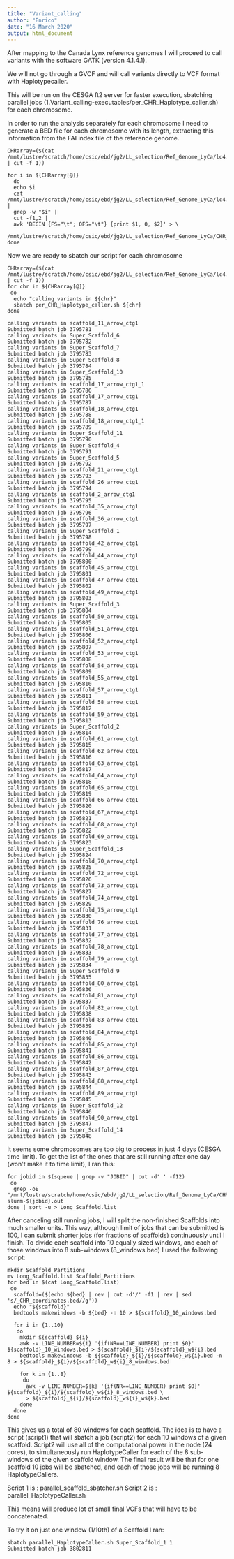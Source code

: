 ```yaml
---
title: "Variant_calling"
author: "Enrico"
date: "16 March 2020"
output: html_document
---
```


After mapping to the Canada Lynx reference genomes I will proceed to call variants with the software GATK (version 4.1.4.1).

We will not go through a GVCF and will call variants directly to VCF format with Haplotypecaller.

This will be run on the CESGA ft2 server for faster execution, sbatching parallel jobs (1.Variant_calling-executables/per_CHR_Haplotype_caller.sh) for each chromosome.

In order to run the analysis separately for each chromosome I need to generate a BED file for each chromosome with its length, extracting this information from the FAI index file of the reference genome.
```
CHRarray=($(cat /mnt/lustre/scratch/home/csic/ebd/jg2/LL_selection/Ref_Genome_LyCa/lc4.fa.fai | cut -f 1))

for i in ${CHRarray[@]}
  do
  echo $i
  cat /mnt/lustre/scratch/home/csic/ebd/jg2/LL_selection/Ref_Genome_LyCa/lc4.fa.fai |
  grep -w "$i" |
  cut -f1,2 |
  awk 'BEGIN {FS="\t"; OFS="\t"} {print $1, 0, $2}' > \
  /mnt/lustre/scratch/home/csic/ebd/jg2/LL_selection/Ref_Genome_LyCa/CHR_BEDs/${i}_CHR_coordinates.bed
done
```
Now we are ready to sbatch our script for each chromosome
```
CHRarray=($(cat /mnt/lustre/scratch/home/csic/ebd/jg2/LL_selection/Ref_Genome_LyCa/lc4.fa.fai | cut -f 1))
for chr in ${CHRarray[@]}
 do
  echo "calling variants in ${chr}"
  sbatch per_CHR_Haplotype_caller.sh ${chr}
done

calling variants in scaffold_11_arrow_ctg1
Submitted batch job 3795781
calling variants in Super_Scaffold_6
Submitted batch job 3795782
calling variants in Super_Scaffold_7
Submitted batch job 3795783
calling variants in Super_Scaffold_8
Submitted batch job 3795784
calling variants in Super_Scaffold_10
Submitted batch job 3795785
calling variants in scaffold_17_arrow_ctg1_1
Submitted batch job 3795786
calling variants in scaffold_17_arrow_ctg1
Submitted batch job 3795787
calling variants in scaffold_18_arrow_ctg1
Submitted batch job 3795788
calling variants in scaffold_18_arrow_ctg1_1
Submitted batch job 3795789
calling variants in Super_Scaffold_11
Submitted batch job 3795790
calling variants in Super_Scaffold_4
Submitted batch job 3795791
calling variants in Super_Scaffold_5
Submitted batch job 3795792
calling variants in scaffold_21_arrow_ctg1
Submitted batch job 3795793
calling variants in scaffold_26_arrow_ctg1
Submitted batch job 3795794
calling variants in scaffold_2_arrow_ctg1
Submitted batch job 3795795
calling variants in scaffold_35_arrow_ctg1
Submitted batch job 3795796
calling variants in scaffold_36_arrow_ctg1
Submitted batch job 3795797
calling variants in Super_Scaffold_1
Submitted batch job 3795798
calling variants in scaffold_42_arrow_ctg1
Submitted batch job 3795799
calling variants in scaffold_44_arrow_ctg1
Submitted batch job 3795800
calling variants in scaffold_45_arrow_ctg1
Submitted batch job 3795801
calling variants in scaffold_47_arrow_ctg1
Submitted batch job 3795802
calling variants in scaffold_49_arrow_ctg1
Submitted batch job 3795803
calling variants in Super_Scaffold_3
Submitted batch job 3795804
calling variants in scaffold_50_arrow_ctg1
Submitted batch job 3795805
calling variants in scaffold_51_arrow_ctg1
Submitted batch job 3795806
calling variants in scaffold_52_arrow_ctg1
Submitted batch job 3795807
calling variants in scaffold_53_arrow_ctg1
Submitted batch job 3795808
calling variants in scaffold_54_arrow_ctg1
Submitted batch job 3795809
calling variants in scaffold_55_arrow_ctg1
Submitted batch job 3795810
calling variants in scaffold_57_arrow_ctg1
Submitted batch job 3795811
calling variants in scaffold_58_arrow_ctg1
Submitted batch job 3795812
calling variants in scaffold_59_arrow_ctg1
Submitted batch job 3795813
calling variants in Super_Scaffold_2
Submitted batch job 3795814
calling variants in scaffold_61_arrow_ctg1
Submitted batch job 3795815
calling variants in scaffold_62_arrow_ctg1
Submitted batch job 3795816
calling variants in scaffold_63_arrow_ctg1
Submitted batch job 3795817
calling variants in scaffold_64_arrow_ctg1
Submitted batch job 3795818
calling variants in scaffold_65_arrow_ctg1
Submitted batch job 3795819
calling variants in scaffold_66_arrow_ctg1
Submitted batch job 3795820
calling variants in scaffold_67_arrow_ctg1
Submitted batch job 3795821
calling variants in scaffold_68_arrow_ctg1
Submitted batch job 3795822
calling variants in scaffold_69_arrow_ctg1
Submitted batch job 3795823
calling variants in Super_Scaffold_13
Submitted batch job 3795824
calling variants in scaffold_70_arrow_ctg1
Submitted batch job 3795825
calling variants in scaffold_72_arrow_ctg1
Submitted batch job 3795826
calling variants in scaffold_73_arrow_ctg1
Submitted batch job 3795827
calling variants in scaffold_74_arrow_ctg1
Submitted batch job 3795829
calling variants in scaffold_75_arrow_ctg1
Submitted batch job 3795830
calling variants in scaffold_76_arrow_ctg1
Submitted batch job 3795831
calling variants in scaffold_77_arrow_ctg1
Submitted batch job 3795832
calling variants in scaffold_78_arrow_ctg1
Submitted batch job 3795833
calling variants in scaffold_79_arrow_ctg1
Submitted batch job 3795834
calling variants in Super_Scaffold_9
Submitted batch job 3795835
calling variants in scaffold_80_arrow_ctg1
Submitted batch job 3795836
calling variants in scaffold_81_arrow_ctg1
Submitted batch job 3795837
calling variants in scaffold_82_arrow_ctg1
Submitted batch job 3795838
calling variants in scaffold_83_arrow_ctg1
Submitted batch job 3795839
calling variants in scaffold_84_arrow_ctg1
Submitted batch job 3795840
calling variants in scaffold_85_arrow_ctg1
Submitted batch job 3795841
calling variants in scaffold_86_arrow_ctg1
Submitted batch job 3795842
calling variants in scaffold_87_arrow_ctg1
Submitted batch job 3795843
calling variants in scaffold_88_arrow_ctg1
Submitted batch job 3795844
calling variants in scaffold_89_arrow_ctg1
Submitted batch job 3795845
calling variants in Super_Scaffold_12
Submitted batch job 3795846
calling variants in scaffold_90_arrow_ctg1
Submitted batch job 3795847
calling variants in Super_Scaffold_14
Submitted batch job 3795848
```
It seems some chromosomes are too big to process in just 4 days (CESGA time limit).
To get the list of the ones that are still running after one day (won't make it to time limit), I ran this:
```
for jobid in $(squeue | grep -v "JOBID" | cut -d' ' -f12)
 do
  grep -oE "/mnt/lustre/scratch/home/csic/ebd/jg2/LL_selection/Ref_Genome_LyCa/CHR_BEDs/.*_CHR_coordinates.bed" slurm-${jobid}.out
done | sort -u > Long_Scaffold.list
```
After canceling still running jobs, I will split the non-finished Scaffolds into much smaller units. This way, although limit of jobs that can be submitted is 100, I can submit shorter jobs (for fractions of scaffolds) continuously until I finish. To divide each scaffold into 10 equally sized windows, and each of those windows into 8 sub-windows (8_windows.bed) I used the following script:
```
mkdir Scaffold_Partitions
mv Long_Scaffold.list Scaffold_Partitions
for bed in $(cat Long_Scaffold.list)
 do
  scaffold=($(echo ${bed} | rev | cut -d'/' -f1 | rev | sed 's/_CHR_coordinates.bed//g'))
  echo "${scaffold}"
  bedtools makewindows -b ${bed} -n 10 > ${scaffold}_10_windows.bed

  for i in {1..10}
   do
    mkdir ${scaffold}_${i}
    awk -v LINE_NUMBER=${i} '{if(NR==LINE_NUMBER) print $0}' ${scaffold}_10_windows.bed > ${scaffold}_${i}/${scaffold}_w${i}.bed
    bedtools makewindows -b ${scaffold}_${i}/${scaffold}_w${i}.bed -n 8 > ${scaffold}_${i}/${scaffold}_w${i}_8_windows.bed

    for k in {1..8}
     do
      awk -v LINE_NUMBER=${k} '{if(NR==LINE_NUMBER) print $0}' ${scaffold}_${i}/${scaffold}_w${i}_8_windows.bed \
      > ${scaffold}_${i}/${scaffold}_w${i}_w${k}.bed
    done
  done
done
```
This gives us a total of 80 windows for each scaffold. The idea is to have a script (script1) that will sbatch a job (script2) for each 10 windows of a given scaffold. Script2 will use all of the computational power in the node (24 cores), to simultaneously run HaplotypeCaller for each of the 8 sub-windows of the given scaffold window. The final result will be that for one scaffold 10 jobs will be sbatched, and each of those jobs will be running 8 HaplotypeCallers.

Script 1 is : parallel_scaffold_sbatcher.sh
Script 2 is : parallel_HaplotypeCaller.sh

This means will produce lot of small final VCFs that will have to be concatenated.

To try it on just one window (1/10th) of a Scaffold I ran:
```
sbatch parallel_HaplotypeCaller.sh Super_Scaffold_1 1
Submitted batch job 3802811
```
